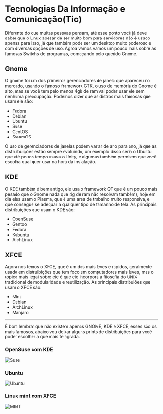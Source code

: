 # Tecnologias Da Informação e Comunicação(Tic)

Diferente do que muitas pessoas pensam, até esse ponto você já deve saber que o Linux apesar de ser muito bom para servidores não é usado apenas para isso, já que também pode ser um desktop muito poderoso e com diversas opções de uso. Agroa vamos vamos um pouco mais sobre as famosas Switchs de programas, começando pelo querido Gnome.

## Gnome

O gnome foi um dos primeiros gerenciadores de janela que apareceu no mercado, usando o famoso framework GTK, o uso de memória do Gnome é alto, mas se você tem pelo menos 4gb de ram vai poder usar ele sem nenhuma preocupação. Podemos dizer que as distros mais famosas que usam ele são:

* Fedora
* Debian
* Ubuntu
* Suse
* CentOS
* SteamOS

O uso de gerenciadores de janelas podem variar de ano para ano, já que as distruibuições estão sempre evoluindo, um exemplo disso seria o Ubuntu que até pouco tempo usava o Unity, e algumas também permitem que você escolha qual quer usar na hora da instalação. 

## KDE

O KDE também é bem antigo, ele usa o framework QT que é um pouco mais pesado que o Gnome(nada que 4g de ram não resolvam também), hoje em dia eles usam o Plasma, que é uma area de trabalho muito responsiva, e que consegue se adequar a qualquer tipo de tamanho de tela. As principais distribuições que usam o KDE são:

* OpenSuse
* Gentoo
* Fedora
* Kubuntu
* ArchLinux

## XFCE 

Agora nos temos o XFCE, que é um dos mais leves e rapidos, geralmente usado em distruibições que tem foco em computadores mais leves, mas o topico mais legal sobre ele é que ele incorpora a filosofia do UNIX tradicional de modularidade e reutilização. As principais distribuiões que usam o XFCE são:

* Mint
* Debian
* ArchLinux
* Manjaro

---

É bom lembrar que não existem apenas GNOME, KDE e XFCE, esses são os mais famosos, abaixo vou deixar alguns prints de distribuições para você poder escolher a que mais te agrada. 


### OpenSuse com KDE

![Suse](https://i.ytimg.com/vi/9hUHjQhY9is/maxresdefault.jpg)

### Ubuntu

![Ubuntu](https://cdn.arstechnica.net/wp-content/uploads/2018/05/ubuntu1804-files.jpeg)

### Linux mint com XFCE

![MINT](https://linuxmint-installation-guide.readthedocs.io/pt_BR/latest/_images/cinnamon.png)
